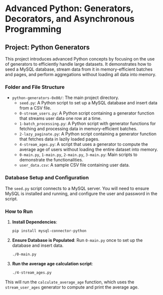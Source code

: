 # Advanced Python: Generators, Decorators, and Asynchronous Programming

## Project: Python Generators

This project introduces advanced Python concepts by focusing on the use of generators to efficiently handle large datasets. It demonstrates how to seed a MySQL database, stream data from it in memory-efficient batches and pages, and perform aggregations without loading all data into memory.

### Folder and File Structure

- `python-generators-0x00/`: The main project directory.
  - `seed.py`: A Python script to set up a MySQL database and insert data from a CSV file.
  - `0-stream_users.py`: A Python script containing a generator function that streams user data one row at a time.
  - `1-batch_processing.py`: A Python script with generator functions for fetching and processing data in memory-efficient batches.
  - `2-lazy_paginate.py`: A Python script containing a generator function that fetches data in lazily loaded pages.
  - `4-stream_ages.py`: A script that uses a generator to compute the average age of users without loading the entire dataset into memory.
  - `0-main.py`, `1-main.py`, `2-main.py`, `3-main.py`: Main scripts to demonstrate the functionalities.
  - `user_data.csv`: A sample CSV file containing user data.

### Database Setup and Configuration

The `seed.py` script connects to a MySQL server. You will need to ensure MySQL is installed and running, and configure the user and password in the script.

### How to Run

1.  **Install Dependencies**:
    ```bash
    pip install mysql-connector-python
    ```
2.  **Ensure Database is Populated**:
    Run `0-main.py` once to set up the database and insert data.
    ```bash
    ./0-main.py
    ```
3.  **Run the average age calculation script**:
    ```bash
    ./4-stream_ages.py
    ```

This will run the `calculate_average_age` function, which uses the `stream_user_ages` generator to compute and print the average age.
